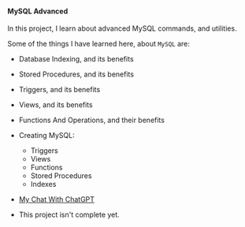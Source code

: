 #### MySQL Advanced

In this project, I learn about advanced MySQL commands, and utilities.

Some of the things I have learned here, about `MySQL` are:
- Database Indexing, and its benefits
- Stored Procedures, and its benefits
- Triggers, and its benefits
- Views, and its benefits
- Functions And Operations, and their benefits
- Creating MySQL:
    - Triggers
    - Views
    - Functions
    - Stored Procedures
    - Indexes
- [My Chat With ChatGPT](https://chatgpt.com/share/35902f3a-8233-4edd-a6e4-d3a464a20842)

- This project isn't complete yet.
